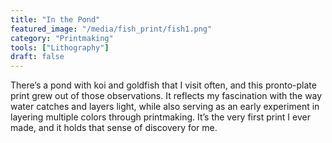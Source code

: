 ```yaml
---
title: "In the Pond"
featured_image: "/media/fish_print/fish1.png"
category: "Printmaking"
tools: ["Lithography"]
draft: false
---
```


There’s a pond with koi and goldfish that I visit often, and this pronto-plate print grew out of those observations. It reflects my fascination with the way water catches and layers light, while also serving as an early experiment in layering multiple colors through printmaking. It’s the very first print I ever made, and it holds that sense of discovery for me.

